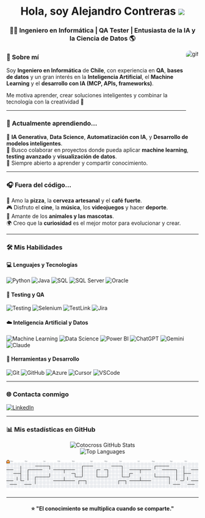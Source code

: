 <h1 align="center">Hola, soy Alejandro Contreras <img src="https://media.giphy.com/media/hvRJCLFzcasrR4ia7z/giphy.gif" width="35"></h1>
<h3 align="center">👨‍💻 Ingeniero en Informática | QA Tester | Entusiasta de la IA y la Ciencia de Datos 🌎</h3>

<img align="right" alt="gif" height="200" style="border-radius:10px;" src="https://media2.giphy.com/media/v1.Y2lkPTc5MGI3NjExd3c5bTF6NWo1emYwYjRrdG92dDhkdjc2d3VvbnkwYXRhZms1a2RlMiZlcD12MV9pbnRlcm5hbF9naWZfYnlfaWQmY3Q9cw/WUlplcMpOCEmTGBtBW/giphy.gif">

### 🧠 Sobre mí   

Soy **Ingeniero en Informática** de **Chile**, con experiencia en **QA**, **bases de datos** y un gran interés en la **Inteligencia Artificial**, el **Machine Learning** y el **desarrollo con IA (MCP, APIs, frameworks)**.  

Me motiva aprender, crear soluciones inteligentes y combinar la tecnología con la creatividad 🤖  

---

### 🚀 Actualmente aprendiendo...  

🌱 **IA Generativa**, **Data Science**, **Automatización con IA**, y **Desarrollo de modelos inteligentes**.  
🎯 Busco colaborar en proyectos donde pueda aplicar **machine learning**, **testing avanzado** y **visualización de datos**.  
💬 Siempre abierto a aprender y compartir conocimiento.  

---

### 🎧 Fuera del código...  

🍕 Amo la **pizza**, la **cerveza artesanal** y el **café fuerte**.  
🎮 Disfruto el **cine**, la **música**, los **videojuegos** y hacer **deporte**.  
🐶 Amante de los **animales y las mascotas**.  
🌍 Creo que la **curiosidad** es el mejor motor para evolucionar y crear.  

---

### 🛠️ Mis Habilidades  

#### 💻 Lenguajes y Tecnologías  
![Python](https://img.shields.io/badge/Python-3776AB?style=for-the-badge&logo=python&logoColor=white)
![Java](https://img.shields.io/badge/Java-007396?style=for-the-badge&logo=openjdk&logoColor=white)
![SQL](https://img.shields.io/badge/SQL-336791?style=for-the-badge&logo=postgresql&logoColor=white)
![SQL Server](https://img.shields.io/badge/SQL%20Server-CC2927?style=for-the-badge&logo=microsoftsqlserver&logoColor=white)
![Oracle](https://img.shields.io/badge/Oracle-F80000?style=for-the-badge&logo=oracle&logoColor=white)

#### 🧪 Testing y QA  
![Testing](https://img.shields.io/badge/Testing-00A98F?style=for-the-badge&logo=testcafe&logoColor=white)
![Selenium](https://img.shields.io/badge/Selenium-43B02A?style=for-the-badge&logo=selenium&logoColor=white)
![TestLink](https://img.shields.io/badge/TestLink-FFD43B?style=for-the-badge)
![Jira](https://img.shields.io/badge/Jira-0052CC?style=for-the-badge&logo=jira&logoColor=white)

#### ☁️ Inteligencia Artificial y Datos  
![Machine Learning](https://img.shields.io/badge/Machine%20Learning-102230?style=for-the-badge&logo=tensorflow&logoColor=white)
![Data Science](https://img.shields.io/badge/Data%20Science-FF6F00?style=for-the-badge&logo=python&logoColor=white)
![Power BI](https://img.shields.io/badge/Power%20BI-F2C811?style=for-the-badge&logo=powerbi&logoColor=black)
![ChatGPT](https://img.shields.io/badge/ChatGPT-412991?style=for-the-badge&logo=openai&logoColor=white)
![Gemini](https://img.shields.io/badge/Gemini-4285F4?style=for-the-badge&logo=google&logoColor=white)
![Claude](https://img.shields.io/badge/Claude-FFC107?style=for-the-badge&logo=anthropic&logoColor=black)

#### 🔧 Herramientas y Desarrollo  
![Git](https://img.shields.io/badge/Git-F05032?style=for-the-badge&logo=git&logoColor=white)
![GitHub](https://img.shields.io/badge/GitHub-181717?style=for-the-badge&logo=github&logoColor=white)
![Azure](https://img.shields.io/badge/Azure-0078D4?style=for-the-badge&logo=microsoftazure&logoColor=white)
![Cursor](https://img.shields.io/badge/Cursor_AI-9146FF?style=for-the-badge&logo=cursor&logoColor=white)
![VSCode](https://img.shields.io/badge/VSCode-007ACC?style=for-the-badge&logo=visualstudiocode&logoColor=white)

---

### 🌐 Contacta conmigo  

[![LinkedIn](https://img.shields.io/badge/LinkedIn-Alejandro%20Contreras-0077B5?style=for-the-badge&logo=linkedin&logoColor=white)](https://www.linkedin.com/in/alejandro-contreras-olate-131b562b9/)

---


### 📊 Mis estadísticas en GitHub  


<div align="center">

![Cotocross GitHub Stats](https://github-readme-stats.vercel.app/api?username=Cotocross&show_icons=true&theme=tokyonight&hide_border=true)  
![Top Languages](https://github-readme-stats.vercel.app/api/top-langs/?username=Cotocross&layout=compact&theme=tokyonight&hide_border=true)

</div>

<picture>
  <source media="(prefers-color-scheme: dark)" srcset="https://raw.githubusercontent.com/Cotocross/Cotocross/output/pacman-contribution-graph-dark.svg">
  <source media="(prefers-color-scheme: light)" srcset="https://raw.githubusercontent.com/Cotocross/Cotocross/output/pacman-contribution-graph.svg">
  <img alt="pacman contribution graph" src="https://raw.githubusercontent.com/Cotocross/Cotocross/output/pacman-contribution-graph.svg">
</picture>


---


<h4 align="center"> ⭐ "El conocimiento se multiplica cuando se comparte." </h4>
